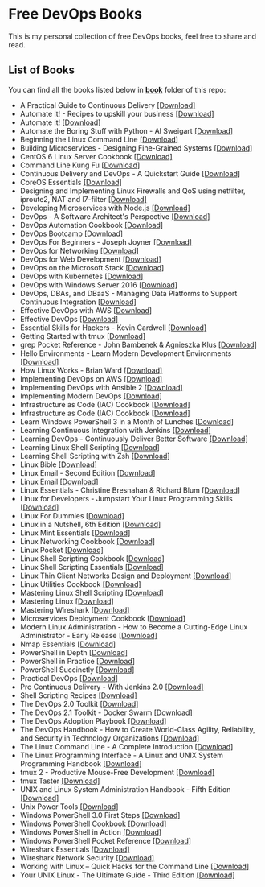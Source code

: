 # Free DevOps Books

This is my personal collection of free DevOps books, feel free to share and read.

## List of Books

You can find all the books listed below in [**book**](/book) folder of this repo:

* A Practical Guide to Continuous Delivery [[Download]](/book/A%20Practical%20Guide%20to%20Continuous%20Delivery.epub)
* Automate it! - Recipes to upskill your business [[Download]](/book/Automate%20it%21%20-%20Recipes%20to%20upskill%20your%20business.pdf)
* Automate it! [[Download]](/book/Automate%20it%21.pdf)
* Automate the Boring Stuff with Python - Al Sweigart [[Download]](/book/Automate%20the%20Boring%20Stuff%20with%20Python%20-%20Al%20Sweigart.epub)
* Beginning the Linux Command Line [[Download]](/book/Beginning%20the%20Linux%20Command%20Line.pdf)
* Building Microservices - Designing Fine-Grained Systems [[Download]](/book/Building%20Microservices%20-%20Designing%20Fine-Grained%20Systems.pdf)
* CentOS 6 Linux Server Cookbook [[Download]](/book/CentOS%206%20Linux%20Server%20Cookbook.pdf)
* Command Line Kung Fu [[Download]](/book/Command%20Line%20Kung%20Fu.epub)
* Continuous Delivery and DevOps - A Quickstart Guide [[Download]](/book/Continuous%20Delivery%20and%20DevOps%20-%20A%20Quickstart%20Guide.pdf)
* CoreOS Essentials [[Download]](/book/CoreOS%20Essentials.pdf)
* Designing and Implementing Linux Firewalls and QoS using netfilter, iproute2, NAT and l7-filter [[Download]](/book/Designing%20and%20Implementing%20Linux%20Firewalls%20and%20QoS%20using%20netfilter%2C%20iproute2%2C%20NAT%20and%20l7-filter.pdf)
* Developing Microservices with Node.js [[Download]](/book/Developing%20Microservices%20with%20Node.js.pdf)
* DevOps - A Software Architect's Perspective [[Download]](/book/DevOps%20-%20A%20Software%20Architect%27s%20Perspective.epub)
* DevOps Automation Cookbook [[Download]](/book/DevOps%20Automation%20Cookbook.pdf)
* DevOps Bootcamp [[Download]](/book/DevOps%20Bootcamp.pdf)
* DevOps For Beginners - Joseph Joyner [[Download]](/book/DevOps%20For%20Beginners%20-%20Joseph%20Joyner.epub)
* DevOps for Networking [[Download]](/book/DevOps%20for%20Networking.pdf)
* DevOps for Web Development [[Download]](/book/DevOps%20for%20Web%20Development.pdf)
* DevOps on the Microsoft Stack [[Download]](/book/DevOps%20on%20the%20Microsoft%20Stack.pdf)
* DevOps with Kubernetes [[Download]](/book/DevOps%20with%20Kubernetes.azw3)
* DevOps with Windows Server 2016 [[Download]](/book/DevOps%20with%20Windows%20Server%202016.pdf)
* DevOps, DBAs, and DBaaS - Managing Data Platforms to Support Continuous Integration [[Download]](/book/DevOps%2C%20DBAs%2C%20and%20DBaaS%20-%20Managing%20Data%20Platforms%20to%20Support%20Continuous%20Integration.pdf)
* Effective DevOps with AWS [[Download]](/book/Effective%20DevOps%20with%20AWS.azw3)
* Effective DevOps [[Download]](/book/Effective%20DevOps.pdf)
* Essential Skills for Hackers - Kevin Cardwell [[Download]](/book/Essential%20Skills%20for%20Hackers%20-%20Kevin%20Cardwell.epub)
* Getting Started with tmux [[Download]](/book/Getting%20Started%20with%20tmux.pdf)
* grep Pocket Reference - John Bambenek & Agnieszka Klus [[Download]](/book/grep%20Pocket%20Reference%20-%20John%20Bambenek%20%26%20Agnieszka%20Klus.epub)
* Hello Environments - Learn Modern Development Environments [[Download]](/book/Hello%20Environments%20-%20Learn%20Modern%20Development%20Environments.epub)
* How Linux Works - Brian Ward [[Download]](/book/How%20Linux%20Works%20-%20Brian%20Ward.epub)
* Implementing DevOps on AWS [[Download]](/book/Implementing%20DevOps%20on%20AWS.pdf)
* Implementing DevOps with Ansible 2 [[Download]](/book/Implementing%20DevOps%20with%20Ansible%202.epub)
* Implementing Modern DevOps [[Download]](/book/Implementing%20Modern%20DevOps.pdf)
* Infrastructure as Code (IAC) Cookbook [[Download]](/book/Infrastructure%20as%20Code%20%28IAC%29%20Cookbook.epub)
* Infrastructure as Code (IAC) Cookbook [[Download]](/book/Infrastructure%20as%20Code%20%28IAC%29%20Cookbook.pdf)
* Learn Windows PowerShell 3 in a Month of Lunches [[Download]](/book/Learn%20Windows%20PowerShell%203%20in%20a%20Month%20of%20Lunches.pdf)
* Learning Continuous Integration with Jenkins [[Download]](/book/Learning%20Continuous%20Integration%20with%20Jenkins.pdf)
* Learning DevOps - Continuously Deliver Better Software [[Download]](/book/Learning%20DevOps%20-%20Continuously%20Deliver%20Better%20Software.pdf)
* Learning Linux Shell Scripting [[Download]](/book/Learning%20Linux%20Shell%20Scripting.pdf)
* Learning Shell Scripting with Zsh [[Download]](/book/Learning%20Shell%20Scripting%20with%20Zsh.pdf)
* Linux Bible [[Download]](/book/Linux%20Bible.pdf)
* Linux Email - Second Edition [[Download]](/book/Linux%20Email%20-%20Second%20Edition.pdf)
* Linux Email [[Download]](/book/Linux%20Email.pdf)
* Linux Essentials - Christine Bresnahan & Richard Blum [[Download]](/book/Linux%20Essentials%20-%20Christine%20Bresnahan%20%26%20Richard%20Blum.epub)
* Linux for Developers - Jumpstart Your Linux Programming Skills [[Download]](/book/Linux%20for%20Developers%20-%20Jumpstart%20Your%20Linux%20Programming%20Skills.azw3)
* Linux For Dummies [[Download]](/book/Linux%20For%20Dummies.pdf)
* Linux in a Nutshell, 6th Edition [[Download]](/book/Linux%20in%20a%20Nutshell%2C%206th%20Edition.pdf)
* Linux Mint Essentials [[Download]](/book/Linux%20Mint%20Essentials.pdf)
* Linux Networking Cookbook [[Download]](/book/Linux%20Networking%20Cookbook.pdf)
* Linux Pocket [[Download]](/book/Linux%20Pocket.pdf)
* Linux Shell Scripting Cookbook [[Download]](/book/Linux%20Shell%20Scripting%20Cookbook.pdf)
* Linux Shell Scripting Essentials [[Download]](/book/Linux%20Shell%20Scripting%20Essentials.pdf)
* Linux Thin Client Networks Design and Deployment [[Download]](/book/Linux%20Thin%20Client%20Networks%20Design%20and%20Deployment.pdf)
* Linux Utilities Cookbook [[Download]](/book/Linux%20Utilities%20Cookbook.pdf)
* Mastering Linux Shell Scripting [[Download]](/book/Mastering%20Linux%20Shell%20Scripting.pdf)
* Mastering Linux [[Download]](/book/Mastering%20Linux.pdf)
* Mastering Wireshark [[Download]](/book/Mastering%20Wireshark.pdf)
* Microservices Deployment Cookbook [[Download]](/book/Microservices%20Deployment%20Cookbook.pdf)
* Modern Linux Administration - How to Become a Cutting-Edge Linux Administrator - Early Release [[Download]](/book/Modern%20Linux%20Administration%20-%20How%20to%20Become%20a%20Cutting-Edge%20Linux%20Administrator%20-%20Early%20Release.pdf)
* Nmap Essentials [[Download]](/book/Nmap%20Essentials.pdf)
* PowerShell in Depth [[Download]](/book/PowerShell%20in%20Depth.pdf)
* PowerShell in Practice [[Download]](/book/PowerShell%20in%20Practice.pdf)
* PowerShell Succinctly [[Download]](/book/PowerShell%20Succinctly.pdf)
* Practical DevOps [[Download]](/book/Practical%20DevOps.pdf)
* Pro Continuous Delivery - With Jenkins 2.0 [[Download]](/book/Pro%20Continuous%20Delivery%20-%20With%20Jenkins%202.0.pdf)
* Shell Scripting Recipes [[Download]](/book/Shell%20Scripting%20Recipes.pdf)
* The DevOps 2.0 Toolkit [[Download]](/book/The%20DevOps%202.0%20Toolkit.pdf)
* The DevOps 2.1 Toolkit - Docker Swarm [[Download]](/book/The%20DevOps%202.1%20Toolkit%20-%20Docker%20Swarm.pdf)
* The DevOps Adoption Playbook [[Download]](/book/The%20DevOps%20Adoption%20Playbook.pdf)
* The DevOps Handbook - How to Create World-Class Agility, Reliability, and Security in Technology Organizations [[Download]](/book/The%20DevOps%20Handbook%20-%20How%20to%20Create%20World-Class%20Agility%2C%20Reliability%2C%20and%20Security%20in%20Technology%20Organizations.epub)
* The Linux Command Line - A Complete Introduction [[Download]](/book/The%20Linux%20Command%20Line%20-%20A%20Complete%20Introduction.pdf)
* The Linux Programming Interface - A Linux and UNIX System Programming Handbook [[Download]](/book/The%20Linux%20Programming%20Interface%20-%20A%20Linux%20and%20UNIX%20System%20Programming%20Handbook.pdf)
* tmux 2 - Productive Mouse-Free Development [[Download]](/book/tmux%202%20-%20Productive%20Mouse-Free%20Development.epub)
* tmux Taster [[Download]](/book/tmux%20Taster.pdf)
* UNIX and Linux System Administration Handbook - Fifth Edition [[Download]](/book/UNIX%20and%20Linux%20System%20Administration%20Handbook%20-%20Fifth%20Edition.epub)
* Unix Power Tools [[Download]](/book/Unix%20Power%20Tools.pdf)
* Windows PowerShell 3.0 First Steps [[Download]](/book/Windows%20PowerShell%203.0%20First%20Steps.pdf)
* Windows PowerShell Cookbook [[Download]](/book/Windows%20PowerShell%20Cookbook.pdf)
* Windows PowerShell in Action [[Download]](/book/Windows%20PowerShell%20in%20Action.pdf)
* Windows PowerShell Pocket Reference [[Download]](/book/Windows%20PowerShell%20Pocket%20Reference.pdf)
* Wireshark Essentials [[Download]](/book/Wireshark%20Essentials.pdf)
* Wireshark Network Security [[Download]](/book/Wireshark%20Network%20Security.pdf)
* Working with Linux – Quick Hacks for the Command Line [[Download]](/book/Working%20with%20Linux%20%E2%80%93%20Quick%20Hacks%20for%20the%20Command%20Line.pdf)
* Your UNIX Linux - The Ultimate Guide - Third Edition [[Download]](/book/Your%20UNIX%20Linux%20-%20The%20Ultimate%20Guide%20-%20Third%20Edition.pdf)

